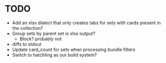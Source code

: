 # TODO

-   Add an xlsx dialect that only creates tabs for sets with cards present in the collection?
-   Group sets by parent set is xlsx output?
    -   Block? probably not
-   diffs to stdout
-   Update card_count for sets when processing bundle filters
-   Switch to hatchling as our build system?
